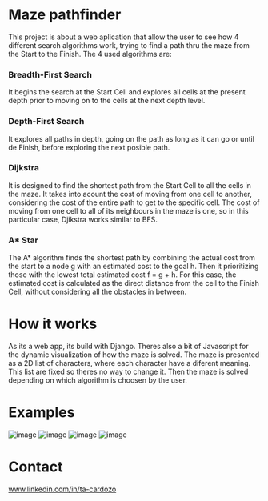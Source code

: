 # Maze pathfinder
  This project is about a web aplication that allow the user to see how 4 different search algorithms work, trying to find a path thru the maze from the Start to the Finish.
The 4 used algorithms are:
### Breadth-First Search
  It begins the search at the Start Cell and explores all cells at the present depth prior to moving on to the cells at the next depth level.
### Depth-First Search
  It explores all paths in depth, going on the path as long as it can go or until de Finish, before exploring the next posible path.
### Dijkstra
  It is designed to find the shortest path from the Start Cell to all the cells in the maze. It takes into acount the cost of moving from one cell to another, considering the cost of the entire path to get to the specific cell.
  The cost of moving from one cell to all of its neighbours in the maze is one, so in this particular case, Djikstra works similar to BFS.
### A* Star
  The A* algorithm finds the shortest path by combining the actual cost from the start to a node g with an estimated cost to the goal h. Then it prioritizing those with the lowest total estimated cost f = g + h.
  For this case, the estimated cost is calculated as the direct distance from the cell to the Finish Cell, without considering all the obstacles in between.

# How it works
  As its a web app, its build with Django. Theres also a bit of Javascript for the dynamic visualization of how the maze is solved.
  The maze is presented as a 2D list of characters, where each character have a diferent meaning. This list are fixed so theres no way to change it.
  Then the maze is solved depending on which algorithm is choosen by the user.

# Examples
![image](https://github.com/user-attachments/assets/b57bac96-9b88-4a3e-bede-a9f47cc961d6)
![image](https://github.com/user-attachments/assets/54febc01-a643-43f9-bf1d-834666557760)
![image](https://github.com/user-attachments/assets/ae62a7cd-0ddc-4710-a9fa-b39a8a163136)
![image](https://github.com/user-attachments/assets/2822bd3b-3556-424b-b028-617ca3dca60c)

# Contact
  www.linkedin.com/in/ta-cardozo
  
